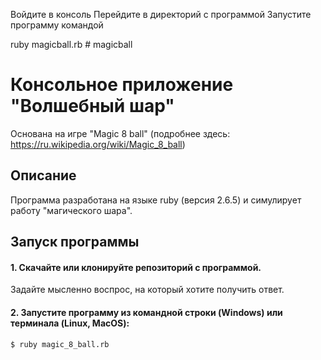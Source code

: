 
 Войдите в консоль 
 Перейдите в директорий с программой
 Запустите программу командой 

 ruby magicball.rb # magicball

#  Консольное приложение "Волшебный шар"

Основана на игре "Magic 8 ball" (подробнее здесь: https://ru.wikipedia.org/wiki/Magic_8_ball)

## Описание

Программа разработана на языке ruby (версия 2.6.5) и симулирует работу "магического шара".

## Запуск программы

#### 1. Скачайте или клонируйте репозиторий с программой.

Задайте мысленно воспрос, на который хотите получить ответ.

#### 2. Запустите программу из командной строки (Windows) или терминала (Linux, MacOS):

```
$ ruby magic_8_ball.rb
```
